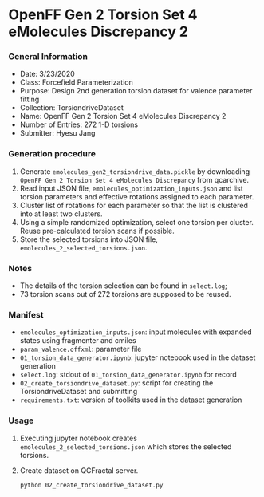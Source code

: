 # OpenFF Gen 2 Torsion Set 4 eMolecules Discrepancy 2

### General Information
 - Date: 3/23/2020
 - Class: Forcefield Parameterization
 - Purpose: Design 2nd generation torsion dataset for valence parameter fitting
 - Collection: TorsiondriveDataset
 - Name: OpenFF Gen 2 Torsion Set 4 eMolecules Discrepancy 2
 - Number of Entries: 272 1-D torsions 
 - Submitter: Hyesu Jang

### Generation procedure

1. Generate `emolecules_gen2_torsiondrive_data.pickle` by downloading `OpenFF Gen 2 Torsion Set 4 eMolecules Discrepancy`  from qcarchive.
2. Read input JSON file, `emolecules_optimization_inputs.json` and list torsion parameters and effective rotations assigned to each parameter.
3. Cluster list of rotations for each parameter so that the list is clustered into at least two clusters. 
4. Using a simple randomized optimization, select one torsion per cluster. Reuse pre-calculated torsion scans if possible. 
5. Store the selected torsions into JSON file, `emolecules_2_selected_torsions.json`.

### Notes

 - The details of the torsion selection can be found in `select.log`;
 - 73 torsion scans out of 272 torsions are supposed to be reused. 

### Manifest

 - `emolecules_optimization_inputs.json`: input molecules with expanded states using fragmenter and cmiles 
 - `param_valence.offxml`: parameter file 
 - `01_torsion_data_generator.ipynb`: jupyter notebook used in the dataset generation
 - `select.log`: stdout of `01_torsion_data_generator.ipynb` for record
 - `02_create_torsiondrive_dataset.py`: script for creating the TorsiondriveDataset and submitting
 - `requirements.txt`: version of toolkits used in the dataset generation


### Usage

1. Executing jupyter notebook creates `emolecules_2_selected_torsions.json` which stores the selected torsions.

2. Create dataset on QCFractal server.
    ```
    python 02_create_torsiondrive_dataset.py
    ```
